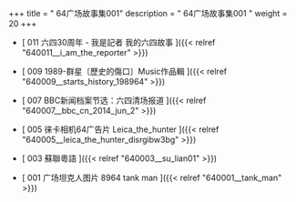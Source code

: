 +++
title = "  64广场故事集001"
description = "  64广场故事集001  "
weight = 20
+++



* [ 011 六四30周年 - 我是記者 我的六四故事 ]({{< relref "640011__i_am_the_reporter" >}})


* [ 009 1989-群星〔歷史的傷口〕Music作品輯  ]({{< relref "640009__starts_history_198964" >}})


* [ 007 BBC新闻档案节选：六四清场报道  ]({{< relref "640007__bbc_cn_2014_jun_2" >}})


* [ 005 徕卡相机64广告片 Leica_the_hunter ]({{< relref "640005__leica_the_hunter_disrgibw3bg" >}})


* [ 003 蘇聯粵語 ]({{< relref "640003__su_lian01" >}})


* [ 001 广场坦克人图片 8964 tank man ]({{< relref "640001__tank_man" >}})

